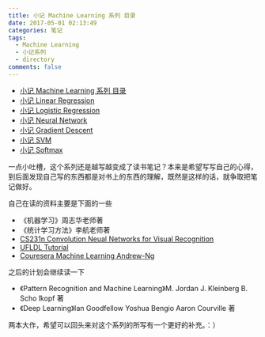 ```yaml
---
title: 小记 Machine Learning 系列 目录
date: 2017-05-01 02:13:49
categories: 笔记
tags:
  - Machine Learning
  - 小记系列
  - directory
comments: false
---
```


* [小记 Machine Learning 系列 目录](http://quinwu.org/2017/05/01/ML-directory/)<!--more-->
* [小记 Linear Regression ](http://quinwu.org/2017/05/03/ML-Linear-Regression/)
* [小记 Logistic Regression](http://quinwu.org/2017/05/05/ML-Logistic-Regression/)
* [小记 Neural Network](http://quinwu.org/2017/05/16/ML-Neural-Network/)
* [小记 Gradient Descent](http://quinwu.org/2017/09/02/ML-Gradient-Descent/)
* [小记 SVM](http://quinwu.org/2017/09/08/ML-SVM/)
* [小记 Softmax](http://quinwu.org/2017/09/14/ML-Softmax/)




一点小吐槽，这个系列还是越写越变成了读书笔记？本来是希望写写自己的心得，到后面发现自己写的东西都是对书上的东西的理解，既然是这样的话，就争取把笔记做好。

自己在读的资料主要是下面的一些

- 《机器学习》周志华老师著
- 《统计学习方法》李航老师著
- [CS231n Convolution Neual Networks for Visual Recognition](http://cs231n.github.io)
- [UFLDL Tutorial](http://ufldl.stanford.edu/tutorial)
- [Couresera Machine Learning Andrew-Ng](https://www.coursera.org/learn/machine-learning)

之后的计划会继续读一下

- 《Pattern Recognition and Machine Learning》M. Jordan J. Kleinberg B. Scho ̈lkopf 著
- 《Deep Learning》Ian Goodfellow  Yoshua Bengio  Aaron Courville 著

两本大作，希望可以回头来对这个系列的所写有一个更好的补充。：）